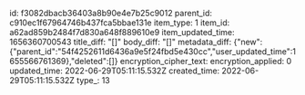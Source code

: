 id: f3082dbacb36403a8b90e4e7b25c9012
parent_id: c910ec1f67964746b437fca5bbae131e
item_type: 1
item_id: a62ad859b2484f7d830a648f889610e9
item_updated_time: 1656360700543
title_diff: "[]"
body_diff: "[]"
metadata_diff: {"new":{"parent_id":"54f4252611d6436a9e5f24fbd5e430cc","user_updated_time":1655566761369},"deleted":[]}
encryption_cipher_text: 
encryption_applied: 0
updated_time: 2022-06-29T05:11:15.532Z
created_time: 2022-06-29T05:11:15.532Z
type_: 13
